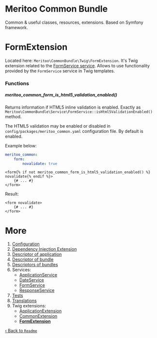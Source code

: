 # Meritoo Common Bundle

Common & useful classes, resources, extensions. Based on Symfony framework.

# FormExtension

Located here: `Meritoo\CommonBundle\Twig\FormExtension`. It's Twig extension related to
the [FormService service](../Services/FormService.md). Allows to use functionality provided by the `FormService` service
in Twig templates.

### Functions

##### meritoo_common_form_is_html5_validation_enabled()

Returns information if HTML5 inline validation is enabled. Exactly
as `Meritoo\CommonBundle\Service\FormService::isHtml5ValidationEnabled()` method.

The HTML5 validation may be enabled or disabled in `config/packages/meritoo_common.yaml` configuration file. By default
is enabled.

Example below:

```yaml
meritoo_common:
    form:
        novalidate: true
```

```twig
<form{% if not meritoo_common_form_is_html5_validation_enabled() %} novalidate{% endif %}>
    {# ... #}
</form>
```

Result:

```twig
<form novalidate>
    {# ... #}
</form>
```

# More

1. [Configuration](../Configuration.md)
2. [Dependency Injection Extension](../Dependency-Injection-Extension.md)
3. [Descriptor of application](../Descriptor-of-application.md)
4. [Descriptor of bundle](../Descriptor-of-bundle.md)
5. [Descriptors of bundles](../Descriptors-of-bundles.md)
6. Services:
    - [ApplicationService](../Services/ApplicationService.md)
    - [DateService](../Services/DateService.md)
    - [FormService](../Services/FormService.md)
    - [ResponseService](../Services/ResponseService.md)
7. [Tests](../Tests.md)
8. [Translations](../Translations.md)
9. Twig extensions:
    - [ApplicationExtension](ApplicationExtension.md)
    - [CommonExtension](CommonExtension.md)
    - [**FormExtension**](FormExtension.md)

[&lsaquo; Back to `Readme`](../../README.md)

